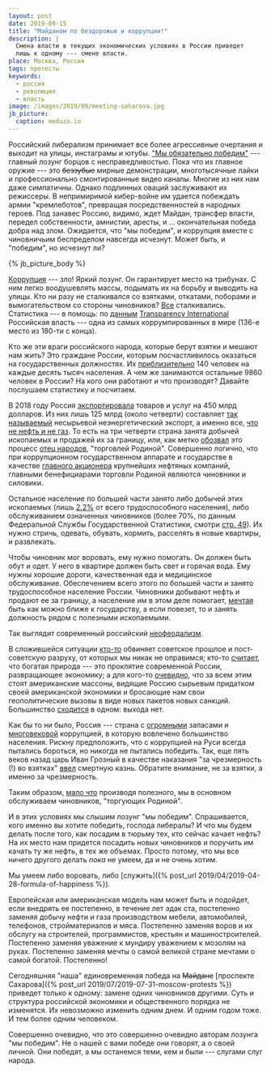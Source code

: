 ```yaml
---
layout: post
date: 2019-09-15
title: "Майданом по бездорожью и коррупции!"
description: |
  Смена власти в текущих экономических условиях в России приведет
  лишь к одному --- смене власти.
place: Москва, Россия
tags: протесты
keywords:
  - россия
  - революция
  - власть
image: /images/2019/09/meeting-saharova.jpg
jb_picture:
  caption: meduza.io
---
```


Российский либерализм принимает все более агрессивные очертания и выходит
на улицы, инстаграмы и ютубы. ["Мы обязательно победим"](https://navalny.com/p/5583/) --- главный лозунг
борцов с несправедливостью. Пока что их главное оружие --- это <del>беззубые</del> мирные демонстрации,
многотысячные лайки и профессионально смонтированные видео каналы.
Многие из них нам даже симпатичны.
Однако подлинных оваций заслуживают их режиссеры.
В непримиримой кибер-войне им удается побеждать армии "кремлеботов",
превращая посредственностей в народных героев.
Под занавес Россию, видимо, ждет Майдан, трансфер власти, передел собственности,
амнистии, аресты, и ... окончательная победа добра над злом.
Ожидается, что "мы победим", и коррупция вместе с чиновничьим беспределом навсегда исчезнут.
Может быть, и "победим", но исчезнут ли?

{% jb_picture_body %}

<!--more-->

[Коррупция](https://ru.wikipedia.org/wiki/%D0%9A%D0%BE%D1%80%D1%80%D1%83%D0%BF%D1%86%D0%B8%D1%8F_%D0%B2_%D0%A0%D0%BE%D1%81%D1%81%D0%B8%D0%B8) --- зло!
Яркий лозунг. Он гарантирует место на трибунах. С ним
легко воодушевлять массы, подымать их на борьбу и выводить на улицы. Кто ни разу
не сталкивался со взятками, откатами, поборами и вымогательством
со стороны чиновников? [Все](https://www.vedomosti.ru/politics/news/2019/05/06/800778-fsb-opros)
сталкивались. Статистика --- в помощь: по
[данным](https://ru.wikipedia.org/wiki/%D0%A1%D0%BF%D0%B8%D1%81%D0%BE%D0%BA_%D1%81%D1%82%D1%80%D0%B0%D0%BD_%D0%BF%D0%BE_%D0%B8%D0%BD%D0%B4%D0%B5%D0%BA%D1%81%D1%83_%D0%B2%D0%BE%D1%81%D0%BF%D1%80%D0%B8%D1%8F%D1%82%D0%B8%D1%8F_%D0%BA%D0%BE%D1%80%D1%80%D1%83%D0%BF%D1%86%D0%B8%D0%B8)
[Transparency International](https://www.transparency.org/)
Российская власть --- одна из самых коррумпированных
в мире (136-е место из 180-ти с конца).

Кто же эти враги российского народа, которые берут взятки и мешают нам жить?
Это граждане России, которым посчастливилось оказаться на государственных должностях. Их
[приблизительно](https://yakapitalist.ru/finansy/skolko-v-rossii/)
140 человек на каждые десять тысяч населения. А чем же занимаются остальные
9860 человек в России? На кого они работают и что производят? Давайте
послушаем статистику и посчитаем.

В 2018 году Россия [экспортировала](http://russian-trade.com/reports-and-reviews/2019-02/vneshnyaya-torgovlya-rossii-v-2018-godu/)
товаров и услуг на 450 млрд долларов. Из них лишь 125 млрд (около четверти) составляет
[так называемый](https://tass.ru/ekonomika/6155970) несырьевой неэнергетический экспорт,
а именно все, [что не нефть и не газ](https://www.dp.ru/a/2019/03/24/Vse_chto_ne_neft_i_ne_gaz).
То есть на три четверти страна занята добычей ископаемых и продажей
их за границу, или, как метко [обозвал](http://cherkesk.bezformata.com/listnews/torgovat-nedrami-znachit-torgovat/72596100/)
это процесс [отец народов](https://ru.wikipedia.org/wiki/%D0%A1%D1%82%D0%B0%D0%BB%D0%B8%D0%BD,_%D0%98%D0%BE%D1%81%D0%B8%D1%84_%D0%92%D0%B8%D1%81%D1%81%D0%B0%D1%80%D0%B8%D0%BE%D0%BD%D0%BE%D0%B2%D0%B8%D1%87),
"торговлей Родиной". Совершенно логично, что при коррупционном государственном
аппарате и государстве в качестве [главного акционера](https://moneymakerfactory.ru/spravochnik/-neftyanyie-kompanii-rossii/)
крупнейших нефтяных компаний, главными бенефициарами торговли Родиной являются чиновники и силовики.

Остальное население по большей части занято либо добычей этих ископаемых
(лишь [2.2%](https://www.gks.ru/free_doc/doc_2018/rab_sila18.pdf) от всего трудоспособного населения),
либо обслуживанием означенных чиновников (более 70%, по данным Федеральной Службы Государственной Статистики,
смотри [стр. 49](https://www.gks.ru/free_doc/doc_2018/rab_sila18.pdf)).
Их нужно стричь, одевать, обувать, кормить, расселять в новые квартиры, и развлекать.

Чтобы чиновник мог воровать, ему нужно помогать. Он должен быть обут и одет.
У него в квартире должен быть свет и горячая вода. Ему нужны хорошие дороги,
качественная еда и медицинское обслуживание. Обеспечением всего этого по большей части и занято
трудоспособное население России. Чиновники добывают нефть и продают ее за границу,
а население им в этом деле помогает, [мечтая](http://eafedorov.ru/node657.html) быть как можно ближе к государству,
а если повезет, то и занять должность рядом с полезными ископаемыми.

Так выглядит современный российский [неофеодализм](https://ru.wikipedia.org/wiki/%D0%9D%D0%B5%D0%BE%D1%84%D0%B5%D0%BE%D0%B4%D0%B0%D0%BB%D0%B8%D0%B7%D0%BC).

В сложившейся ситуации [кто-то](https://www.infox.ru/news/29/217327-vinovato-sovetskoe-prosloe-zirinovskij-nazval-pricinu-upadka-rossijskogo-aviaproma)
обвиняет советское прошлое и пост-советскую разруху, от которых мы никак не оправимся;
кто-то [считает](https://ru.wikipedia.org/wiki/%D0%A0%D0%B5%D1%81%D1%83%D1%80%D1%81%D0%BD%D0%BE%D0%B5_%D0%BF%D1%80%D0%BE%D0%BA%D0%BB%D1%8F%D1%82%D0%B8%D0%B5),
что богатая природа --- это проклятие современной России,
развращающее экономику; а для кого-то [очевидно](https://www.gazeta.ru/business/2018/08/21/11903245.shtml),
что за всем этим стоят американские массоны, видящие Россию сырьевым придатком
своей американской экономики и бросающие нам свои геополитические вызовы
в виде новых пакетов новых санкций. Большинство [сходится](https://ria.ru/20180313/1516262711.html) в одном:
выхода нет.

Как бы то ни было, Россия --- страна с
[огромными](https://www.gazeta.ru/business/2015/01/26/6327017.shtml)
запасами и [многовековой](http://www.great-country.ru/rubrika_articles/history/110302-05.html)
коррупцией, в которую вовлечено большинство населения. Рискну предположить, что
с коррупцией на Руси всегда пытались бороться, но никогда не пытались победить. Так, еще
пять веков назад царь Иван Грозный в качестве наказания  "за чрезмерность (!) во взятках"
[ввел](http://fizkult-frunz.ru/Links/pp1.htm) смертную казнь.
Обратите внимание, не за взятки, а именно за чрезмерность.

Таким образом, [мало что](https://expert.ru/expert/2012/47/myi-nichego-ne-proizvodim/)
производя полезного, мы в основном обслуживаем чиновников, "торгующих Родиной".

И в этих условиях мы слышим лозунг "мы победим". Спрашивается, кого именно
вы хотите победить, господа либералы? И что мы будем делать после того, как
посадим в тюрьму тех, кто сейчас качает нефть? На их место нам придется посадить
новых чиновников и поручить им качать ту же нефть, в тех же объемах. Просто
потому, что мы все ничего другого делать _пока_ не умеем, да и не очень хотим.

Мы умеем либо воровать, либо [служить]({% post_url 2019/04/2019-04-28-formula-of-happiness %}).

Европейская или американская модель нам может быть и подойдет,
если внедрять ее постепенно, в течение лет эдак ста, постепенно заменяя
добычу нефти и газа производством мебели, автомобилей, телефонов, стройматериалов
и мяса. Постепенно заменяя воров и их обслугу на строителей, программистов,
крестьян и машиностроителей. Постепенно заменяя уважение к мундиру уважением
к мозолям на руках. Постепенно заменяя мечты о самой великой стране мечтами
о самой богатой. Постепенно!

Сегодняшняя "наша" единовременная победа на <del>Майдане</del>
[проспекте Сахарова]({% post_url 2019/07/2019-07-31-moscow-protests %}) приведет только к
одному: замене одних чиновников другими. Суть и структура российской экономики
и общественного порядка не изменятся. Их невозможно изменить одним днем. И одним
годом тоже. И тем более одним человеком.

Совершенно очевидно, что это совершенно
очевидно авторам лозунга "мы победим". Не о нашей с вами победе они
говорят, а о своей личной. Они победят, а мы останемся теми, кем и были ---
слугами слуг народа.

